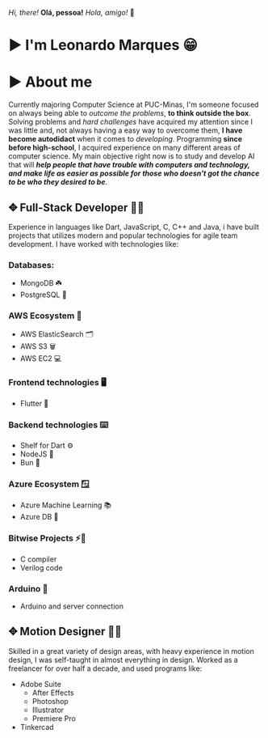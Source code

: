 *Hi, there!* **Olá, pessoa!** *Hola, amigo!* 👋 
# ▶︎ I'm  Leonardo Marques 😁 
# ▶︎ About me
Currently majoring Computer Science at PUC-Minas, I'm someone focused on always being able to *outcome the problems*, **to think outside the box**. Solving problems and *hard challenges* have acquired my attention since I was little and, not always having a easy way to overcome them, **I have become autodidact** when it comes to *developing*.
Programming **since before high-school**, I acquired experience on many different areas of computer science. 
My main objective right now is to study and develop AI that will ***help people that have trouble with computers and technology, and make life as easier as possible for those who doesn't got the chance to be who they desired to be***.
## ✥ Full-Stack Developer 👨‍💻
Experience in languages like Dart, JavaScript, C, C++ and Java, i have built projects that utilizes modern and popular technologies for agile team development. 
I have worked with technologies like:
### Databases:
- MongoDB ☘️
- PostgreSQL 🐘
### AWS Ecosystem 🚆
 - AWS ElasticSearch 🗂
 - AWS S3 🗑️
 - AWS EC2 💻
### Frontend technologies 🖥️
- Flutter 📱
### Backend technologies ⌨️
- Shelf for Dart ⚙️
- NodeJS 🦠
- Bun 🧁
### Azure Ecosystem 🪟
- Azure Machine Learning 📚
- Azure DB 📂
### Bitwise Projects ⚡️👾
 - C compiler
 - Verilog code
### Arduino 🦾
 - Arduino and server connection
## ✥ Motion Designer 👨‍🎨
Skilled in a great variety of design areas, with heavy experience in motion design, I was self-taught in almost everything in design.
Worked as a freelancer for over half a decade, and used programs like:
- Adobe Suite
  - After Effects
  - Photoshop
  - Illustrator
  - Premiere Pro
- Tinkercad
